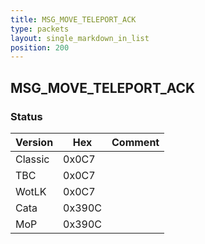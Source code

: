 ```yaml
---
title: MSG_MOVE_TELEPORT_ACK
type: packets
layout: single_markdown_in_list
position: 200
---
```


## MSG_MOVE_TELEPORT_ACK

### Status

Version    | Hex        | Comment
---------- | ---------- | ---------- 
Classic    | 0x0C7      | 
TBC        | 0x0C7      | 
WotLK      | 0x0C7      | 
Cata       | 0x390C     | 
MoP        | 0x390C     | 